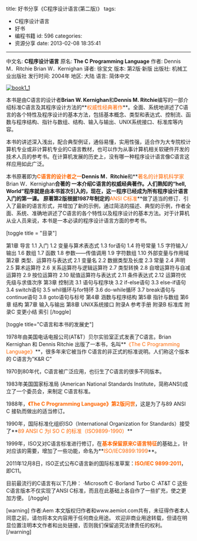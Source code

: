title: 好书分享《C程序设计语言(第二版)》
tags:
  - C程序设计语言
  - 好书
  - 编程书籍
id: 596
categories:
  - 资源分享
date: 2013-02-08 18:35:41
---

中文名: **C程序设计语言**
原名: **The C Programming Language**
作者: Dennis M．Ritchie
Brian W．Kernighan
译者: 徐宝文
版本: 第2版·新版
出版社: 机械工业出版社
发行时间: 2004年
地区: 大陆
语言: 简体中文

[![book1_1](http://www.aemiot.com/wp-content/uploads/2013/02/book1_1.jpg)](http://www.aemiot.com/wp-content/uploads/2013/02/book1_1.jpg)

本书是由C语言的设计者**Brian W. Kernighan**和**Dennis M. Ritchie**编写的一部介绍标准C语言及其程序设计方法的**<span style="color: #ff6600;">权威性经典著作</span>**。全面、系统地讲述了C语言的各个特性及程序设计的基本方法，包括基本概念、类型和表达式、控制流、函数与程序结构、指针与数组、结构、输入与输出、UNIX系统接口、标准库等内容。

本书的讲述深入浅出，配合典型例证，通俗易懂，实用性强，适合作为大专院校计算机专业或非计算机专业的C语言教材，也可以作为从事计算机相关软硬件开发的技术人员的参考书。在计算机发展的历史上，没有哪一种程序设计语言像C语言这样应用如此广泛。

本书原著即为<span style="color: #ff6600;">**C语言的设计者之一**</span>**Dennis M．Ritchie**和**<span style="color: #ff6600;">著名的计算机科学家</span>Brian W．Kernighan**合著的 一本介绍C语言的权威经典著作。人们熟知的“hell, World”程序就是由本书首次引入的，现在，这一程序已经成为所有程序设计语言入门的第一课。 原著第2版根据1987年制定的**<span style="color: #ff6600;">ANSI C标准</span>**做了适当的修订．引入了最新的语言形式，并增加了新的示例，通过简洁的描述、典型的示例，作者全面、系统、准确地讲述了C语言的各个特性以及程序设计的基本方法。对于计算机从业人员来说，本书是一本必读的程序设计语言方面的参考书。

[toggle title = "目录"]

第1章 导言
1.1 入门
1.2 变量与算术表态式
1.3 for语句
1.4 符号常量
1.5 字符输入/输出
1.6 数组
1.7 函数
1.8 参数——传值调用
1.9 字符数组
1.10 外部变量与作用域
第2章 类型、运算符与表达式
2.1 变量名
2.2 数据类型及长度
2.3 常量
2.4 声明
2.5 算术运算符
2.6 关系运算符与逻辑运算符
2.7 类型转换
2.8 自增运算符与自减运算符
2.9 按位运算符
2.10 赋值运算符与表达式
2.11 条件表达式
2.12 运算符优先级与求值次序
第3章 控制流
3.1 语句与程序块
3.2 if-else语句
3.3 else-if语句
3.4 switch语句
3.5 whil循环与for特环
3.6 do-while循环
3.7 break语句与continue语句
3.8 goto语句与标号
第4章 涵数与程序结构
第5章 指针与数组
第6章 结构
第7章 输入与输出
第8章 UNIX系统接口
附录A 参考手册
附录B 标准库
附录C 变更小结
索引
[/toggle]

[toggle title="C语言和本书的发展史"]

1978年由美国电话电报公司(AT&amp;T）贝尔实验室正式发表了C语言。Brian Kernighan 和 Dennis Ritchie 出版了一本书，名叫**<span style="color: #ff6600;">《The C Programming Language》</span>**，很多年来它被当作 C语言的非正式的标准说明。人们称这个版本的 C语言为"K&amp;R C"

1970到80年代，C语言被广泛应用，也衍生了C语言的很多不同版本。

1983年美国国家标准局 (American National Standards Institute，简称ANSI)成立了一个委员会，来制定 C语言标准。

1988年，<span style="color: #ff6600;">**《The C Programming Language》第2版问世**</span>，这是为了与89 ANSI C 接轨而做出的适当修订。

1990年，国际标准化组织ISO（International Organization for Standards）接受了**<span style="color: #ff6600;">89 ANSI C 为I SO C 的标准（ISO9899-1990）</span>**

1999年，ISO又对C语言标准进行修订，在<span style="color: #ff6600;">**基本保留原来C语言特征**</span>的基础上，针对应该的需要，增加了一些功能，命名为**<span style="color: #ff6600;">ISO/IEC9899:1999</span>**。

2011年12月8日，ISO正式公布C语言新的国际标准草案：<span style="color: #ff6600;">**ISO/IEC 9899:2011**</span>，即C11。

目前最流行的C语言有以下几种：
·Microsoft C
·Borland Turbo C
·AT&amp;T C
这些C语言版本不仅实现了ANSI C标准，而且在此基础上各自作了一些扩充，使之更加方便。
[/toggle]

[warning]
作者:Aem
本文版权归作者和www.aemiot.com共有，未征得作者本人同意之前，请勿将本文内容用于任何商业用途。 欢迎非商业用途转载，但请在明显位置注明本文作者和出处链接，否则我们保留追究法律责任的权利。
[/warning]